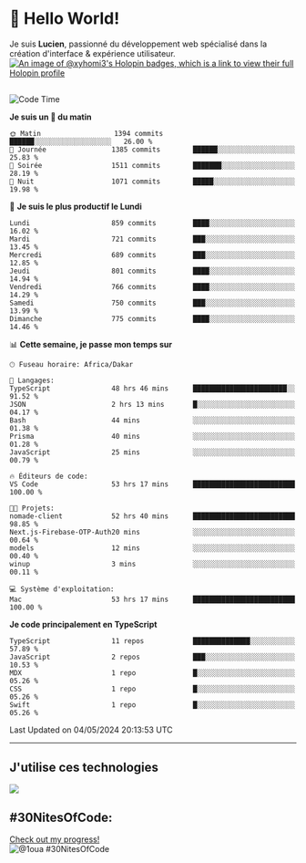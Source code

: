 # 👋 Hello World!

Je suis **Lucien**, passionné du développement web spécialisé dans la création d'interface & expérience utilisateur.
[![An image of @xyhomi3's Holopin badges, which is a link to view their full Holopin profile](https://holopin.me/xyhomi3)](https://holopin.io/@xyhomi3)

##

<!--START_SECTION:waka-->
![Code Time](http://img.shields.io/badge/Code%20Time-1%2C122%20hrs%2022%20mins-blue)

**Je suis un 🐤 du matin** 

```text
🌞 Matin                  1394 commits        ██████░░░░░░░░░░░░░░░░░░░   26.00 % 
🌆 Journée                1385 commits        ██████░░░░░░░░░░░░░░░░░░░   25.83 % 
🌃 Soirée                 1511 commits        ███████░░░░░░░░░░░░░░░░░░   28.19 % 
🌙 Nuit                   1071 commits        █████░░░░░░░░░░░░░░░░░░░░   19.98 % 
```
📅 **Je suis le plus productif le Lundi** 

```text
Lundi                    859 commits         ████░░░░░░░░░░░░░░░░░░░░░   16.02 % 
Mardi                    721 commits         ███░░░░░░░░░░░░░░░░░░░░░░   13.45 % 
Mercredi                 689 commits         ███░░░░░░░░░░░░░░░░░░░░░░   12.85 % 
Jeudi                    801 commits         ████░░░░░░░░░░░░░░░░░░░░░   14.94 % 
Vendredi                 766 commits         ████░░░░░░░░░░░░░░░░░░░░░   14.29 % 
Samedi                   750 commits         ███░░░░░░░░░░░░░░░░░░░░░░   13.99 % 
Dimanche                 775 commits         ████░░░░░░░░░░░░░░░░░░░░░   14.46 % 
```


📊 **Cette semaine, je passe mon temps sur** 

```text
🕑︎ Fuseau horaire: Africa/Dakar

💬 Langages: 
TypeScript               48 hrs 46 mins      ███████████████████████░░   91.52 % 
JSON                     2 hrs 13 mins       █░░░░░░░░░░░░░░░░░░░░░░░░   04.17 % 
Bash                     44 mins             ░░░░░░░░░░░░░░░░░░░░░░░░░   01.38 % 
Prisma                   40 mins             ░░░░░░░░░░░░░░░░░░░░░░░░░   01.28 % 
JavaScript               25 mins             ░░░░░░░░░░░░░░░░░░░░░░░░░   00.79 % 

🔥 Éditeurs de code: 
VS Code                  53 hrs 17 mins      █████████████████████████   100.00 % 

🐱‍💻 Projets: 
nomade-client            52 hrs 40 mins      █████████████████████████   98.85 % 
Next.js-Firebase-OTP-Auth20 mins             ░░░░░░░░░░░░░░░░░░░░░░░░░   00.64 % 
models                   12 mins             ░░░░░░░░░░░░░░░░░░░░░░░░░   00.40 % 
winup                    3 mins              ░░░░░░░░░░░░░░░░░░░░░░░░░   00.11 % 

💻 Système d'exploitation: 
Mac                      53 hrs 17 mins      █████████████████████████   100.00 % 
```

**Je code principalement en TypeScript** 

```text
TypeScript               11 repos            ██████████████░░░░░░░░░░░   57.89 % 
JavaScript               2 repos             ███░░░░░░░░░░░░░░░░░░░░░░   10.53 % 
MDX                      1 repo              █░░░░░░░░░░░░░░░░░░░░░░░░   05.26 % 
CSS                      1 repo              █░░░░░░░░░░░░░░░░░░░░░░░░   05.26 % 
Swift                    1 repo              █░░░░░░░░░░░░░░░░░░░░░░░░   05.26 % 
```




 Last Updated on 04/05/2024 20:13:53 UTC
<!--END_SECTION:waka-->
---

## J'utilise ces technologies

<p align="left">
  <a href="https://skillicons.dev">
    <img src="https://skillicons.dev/icons?i=ts,js,md,scss,tailwind,react,redux,docker,express,astro,vite,nextjs,vercel,figma,ableton" />
  </a>
</p>

## #30NitesOfCode:
  [Check out my progress!](https://www.codedex.io/@1oua/30-nites-of-code)  
  ![@1oua #30NitesOfCode](https://www.codedex.io/api/petStatus?user=1oua)

